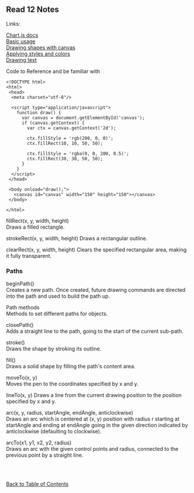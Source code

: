 ## Read 12 Notes

Links: 

[Chart.js docs](http://www.chartjs.org/docs/)  
[Basic usage](https://developer.mozilla.org/en-US/docs/Web/API/Canvas_API/Tutorial/Basic_usage)  
[Drawing shapes with canvas](https://developer.mozilla.org/en-US/docs/Web/API/Canvas_API/Tutorial/Drawing_shapes)  
[Applying styles and colors](https://developer.mozilla.org/en-US/docs/Web/API/Canvas_API/Tutorial/Applying_styles_and_colors)  
[Drawing text](https://developer.mozilla.org/en-US/docs/Web/API/Canvas_API/Tutorial/Drawing_text)  


Code to Reference and be familiar with

```
<!DOCTYPE html>
<html>
 <head>
  <meta charset="utf-8"/>

  <script type="application/javascript">
    function draw() {
      var canvas = document.getElementById('canvas');
      if (canvas.getContext) {
        var ctx = canvas.getContext('2d');

        ctx.fillStyle = 'rgb(200, 0, 0)';
        ctx.fillRect(10, 10, 50, 50);

        ctx.fillStyle = 'rgba(0, 0, 200, 0.5)';
        ctx.fillRect(30, 30, 50, 50);
      }
    }
  </script>
 </head>

 <body onload="draw();">
   <canvas id="canvas" width="150" height="150"></canvas>
 </body>

</html>
```


fillRect(x, y, width, height)  
Draws a filled rectangle.

strokeRect(x, y, width, height)
Draws a rectangular outline.

clearRect(x, y, width, height)
Clears the specified rectangular area, making it fully transparent.


### Paths

beginPath()  
Creates a new path. Once created, future drawing commands are directed into the path and used to build the path up.

Path methods  
Methods to set different paths for objects.

closePath()  
Adds a straight line to the path, going to the start of the current sub-path.

stroke()  
Draws the shape by stroking its outline.

fill()  
Draws a solid shape by filling the path's content area.

moveTo(x, y)  
Moves the pen to the coordinates specified by x and y.

lineTo(x, y)
Draws a line from the current drawing position to the position specified by x and y.

arc(x, y, radius, startAngle, endAngle, anticlockwise)  
Draws an arc which is centered at (x, y) position with radius r starting at startAngle and ending at endAngle going in the given direction indicated by anticlockwise (defaulting to clockwise).

arcTo(x1, y1, x2, y2, radius)  
Draws an arc with the given control points and radius, connected to the previous point by a straight line.


<br>
<br>

[Back to Table of Contents](https://davees987.github.io/reading-notes)
